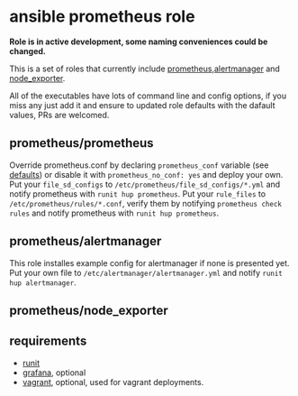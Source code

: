 # ansible prometheus role

**Role is in active development, some naming conveniences could be changed.**

This is a set of roles that currently include [prometheus](https://github.com/prometheus/prometheus),[alertmanager](https://github.com/prometheus/alertmanager) and [node_exporter](https://github.com/prometheus/node_exporter).

All of the executables have lots of command line and config options, if you miss any just add it and ensure to updated role defaults with the dafault values, PRs are welcomed.

## prometheus/prometheus

Override prometheus.conf by declaring ```prometheus_conf``` variable (see [defaults](blob/develop/prometheus/defaults/main.yml)) or disable it with ```prometheus_no_conf: yes``` and deploy your own.
Put your ```file_sd_configs``` to ```/etc/prometheus/file_sd_configs/*.yml``` and notify prometheus with ```runit hup prometheus```.
Put your ```rule_files``` to ```/etc/prometheus/rules/*.conf```, verify them by notifying ```prometheus check rules``` and notify prometheus with ```runit hup prometheus```.

## prometheus/alertmanager

This role installes example config for alertmanager if none is presented yet. Put your own file to ```/etc/alertmanager/alertmanager.yml``` and notify ```runit hup alertmanager```.

## prometheus/node_exporter

## requirements

- [runit](https://github.com/gitinsky/ansible-role-runit)
- [grafana](https://github.com/gitinsky/ansible-role-grafana), optional
- [vagrant](https://github.com/gitinsky/ansible-role-vagrant), optional, used for vagrant deployments.
